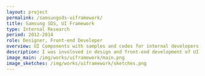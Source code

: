 ```yaml
---
layout: project
permalink: /samsungsds-uiframework/
title: Samsung SDS, UI Framework
type: Internal Research
period: 2012-2014
role: Designer, Front-end Developer
overview: UI Components with samples and codes for internal developers.
description: I was involoved in design and front-end development of UI framework for internal developers in Samsung SDS. I created several sets of UI components such as button, slider, or accordion with codes which covers Html, CSS, Javascript, and JQuery.
image_main: /img/works/uiframework/main.png
image_sketches: /img/works/uiframework/sketches.png
---
```

